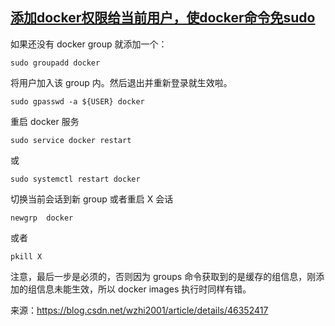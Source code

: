 ## [添加docker权限给当前用户，使docker命令免sudo](https://www.cnblogs.com/codeaaa/p/9041533.html)

如果还没有 docker group 就添加一个：



```
sudo groupadd docker 
```

 

将用户加入该 group 内。然后退出并重新登录就生效啦。



```
sudo gpasswd -a ${USER} docker 
```


重启 docker 服务



```
sudo service docker restart 
```

或

```
sudo systemctl restart docker
```

 

切换当前会话到新 group 或者重启 X 会话

```
newgrp  docker
```

或者

```
pkill X 
```


注意，最后一步是必须的，否则因为 groups 命令获取到的是缓存的组信息，刚添加的组信息未能生效，所以 docker images 执行时同样有错。


来源：https://blog.csdn.net/wzhi2001/article/details/46352417